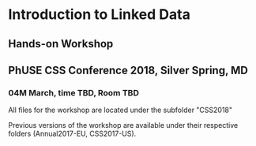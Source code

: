 # Introduction to Linked Data
## Hands-on Workshop
## PhUSE CSS Conference 2018, Silver Spring, MD
### 04M March, time TBD, Room TBD

All files for the workshop are located under the subfolder "CSS2018"

Previous versions of the workshop are available under their respective folders (Annual2017-EU, CSS2017-US).
